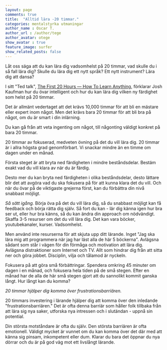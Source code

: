 ```yaml
---
layout: page
comments: true
title:  "Alltid lära -20 timmar."
categories: mentalstyrka utmaningar
author_name : Oscar T.
author_url : /author/tege
author_avatar: otege
show_avatar : true
feature_image: surfer
show_related_posts: false
---
```



Låt oss säga att du kan lära dig vadsomhelst på 20 timmar, vad skulle du i så fall lära dig?
Skulle du lära dig ett nytt språk? Ett nytt instrument? Lära dig att dansa?

I sitt "Ted talk", 
[The First 20 Hours — How To Learn Anything](https://www.youtube.com/watch?v=5MgBikgcWnY), förklarar Josh Kaufman hur du övar intelligent och hur du kan lära dig vilken ny färdighet som helst på
20 timmar.

Det är allmänt vedertaget att det krävs 10,000 timmar för att bli en mästare eller expert inom något. Men det krävs bara 20 timmar för att bli bra på något, om du är smart i din inlärning.

Du kan gå från att veta ingenting om något, till någonting väldigt konkret på bara 20 timmar.

20 timmar av fokuserad, medveten övning på det du vill lära dig. 20 timmar är i allra högsta grad genomförbart. Vi snackar mindre än en timme om dagen under en månad.

Första steget är att bryta ned färdigheten i mindre beståndsdelar. Bestäm exakt vad du vill klara av när du är färdig.

Desto mer du kan bryta ned färdigheten i olika beståndsdelar, desto lättare blir det att avgöra vad du ska fokusera på för att kunna klara det du vill.
Och när du övar på de viktigaste grejerna först, kan du förbättra din nivå snabbast möjligt.

*Så sätt igång.* Börja öva på det du vill lära dig, så du snabbast möjligt kan få feedback och börja rätta dig själv.
Så fort du kan - lär dig känna igen hur bra ser ut, eller hur bra känns, så du kan ändra din approach om nödvändigt.
Skaffa 3-5 resurser om det du vill lära dig. Det kan vara böcker, youtubekanaler, kurser. Vadsomhelst.

Men använd inte resurserna för att skjuta upp ditt lärande. Inget "Jag ska lära mig att programmera när jag har läst alla de här 5 böckerna".
Avlägsna sådant som står i vägen för din förmåga och motivation att lära dig. Avlägsna distraktioner som
Internet och TV. Allt som hindrar dig från att sitta ner och göra jobbet. Disciplin, vilja och tålamod är nyckeln.

Fokusera på att göra små förbättringar. Spendera omkring 45 minuter om dagen i en månad, och fokusera hela tiden på de små stegen.
Efter en månad har de alla de här små stegen gjort att du sannolikt kommit ganska långt. Hur långt kan du komma?

*20 timmar hjälper dig komma över frustrationsbarriären.*

20 timmars investering i lärande hjälper dig att komma över den inledande "frustrationsbarriären." Det är ofta denna barriär som håller folk
tillbaka från att lära sig nya saker, utforska nya intressen och i slutändan - uppnå sin potential.

Din största motståndare är ofta du själv. Den största barriären är ofta emotionell. Väldigt mycket är vunnet om du kan komma över det där med att känna sig
pinsam, inkompetent eller dum. Klarar du bara det öppnar du nya dörrar och du är på god väg mot ett livslångt lärande.
